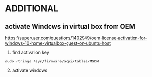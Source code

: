 # ADDITIONAL
## activate Windows in virtual box from OEM
https://superuser.com/questions/1402949/oem-license-activation-for-windows-10-home-virtualbox-guest-on-ubuntu-host
1) find activation key
```
sudo strings /sys/firmware/acpi/tables/MSDM
```
2) activate windows
